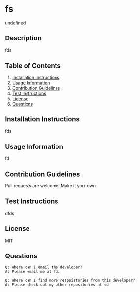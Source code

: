# fs 
undefined 
## Description
fds

## Table of Contents
1. [Installation Instructions](#installation-instructions)
2. [Usage Information](#usage-information)
3. [Contribution Guidelines](#contribution-guidelines)
4. [Test Instructions](#test-instructions)
5. [License](#license)
6. [Questions](#questions)

## Installation Instructions
fds

## Usage Information 
fd

## Contribution Guidelines 
Pull requests are welcome! Make it your own

## Test Instructions 
dfds

## License 
MIT

## Questions
    Q: Where can I email the developer? 
    A: Please email me at fd.

    Q: Where can I find more respoistories from this developer?
    A: Please check out my other repositories at sd

